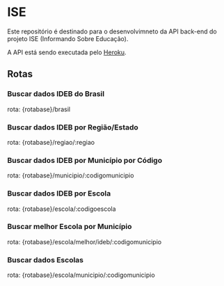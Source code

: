 # ISE

Este repositório é destinado para o desenvolvimneto da API back-end do projeto ISE (Informando Sobre Educação).

A API está sendo executada pelo [Heroku](https://api-infoedu.herokuapp.com/).

## Rotas

### Buscar dados IDEB do Brasil
rota: {rotabase}/brasil

### Buscar dados IDEB por Região/Estado
rota: {rotabase}/regiao/:regiao

### Buscar dados IDEB por Município por Código
rota: {rotabase}/municipio/:codigomunicipio

### Buscar dados IDEB por Escola
rota: {rotabase}/escola/:codigoescola

### Buscar melhor Escola por Município
rota: {rotabase}/escola/melhor/ideb/:codigomunicipio

### Buscar dados Escolas
rota: {rotabase}/escola/municipio/:codigomunicipio